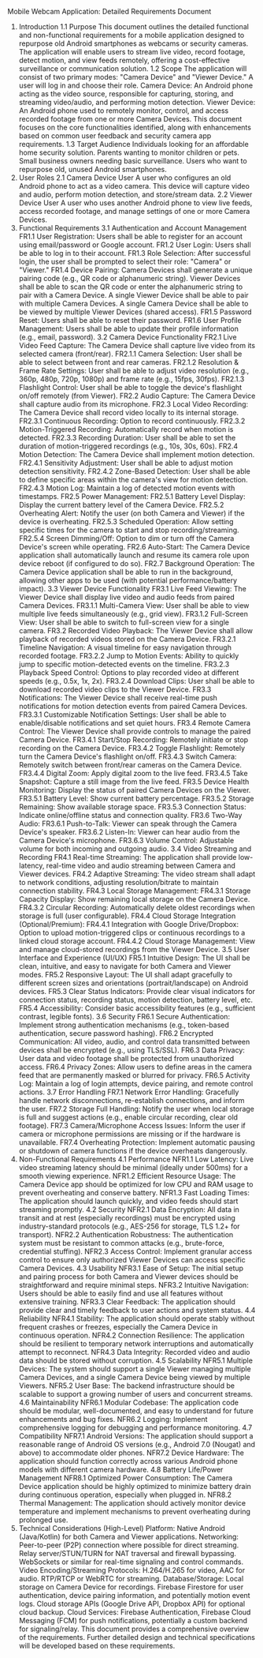 Mobile Webcam Application: Detailed Requirements Document
1. Introduction
1.1 Purpose
This document outlines the detailed functional and non-functional requirements for a mobile application designed to repurpose old Android smartphones as webcams or security cameras. The application will enable users to stream live video, record footage, detect motion, and view feeds remotely, offering a cost-effective surveillance or communication solution.
1.2 Scope
The application will consist of two primary modes: "Camera Device" and "Viewer Device." A user will log in and choose their role.
Camera Device: An Android phone acting as the video source, responsible for capturing, storing, and streaming video/audio, and performing motion detection.
Viewer Device: An Android phone used to remotely monitor, control, and access recorded footage from one or more Camera Devices.
This document focuses on the core functionalities identified, along with enhancements based on common user feedback and security camera app requirements.
1.3 Target Audience
Individuals looking for an affordable home security solution.
Parents wanting to monitor children or pets.
Small business owners needing basic surveillance.
Users who want to repurpose old, unused Android smartphones.
2. User Roles
2.1 Camera Device User
A user who configures an old Android phone to act as a video camera. This device will capture video and audio, perform motion detection, and store/stream data.
2.2 Viewer Device User
A user who uses another Android phone to view live feeds, access recorded footage, and manage settings of one or more Camera Devices.
3. Functional Requirements
3.1 Authentication and Account Management
FR1.1 User Registration: Users shall be able to register for an account using email/password or Google account.
FR1.2 User Login: Users shall be able to log in to their account.
FR1.3 Role Selection: After successful login, the user shall be prompted to select their role: "Camera" or "Viewer."
FR1.4 Device Pairing:
Camera Devices shall generate a unique pairing code (e.g., QR code or alphanumeric string).
Viewer Devices shall be able to scan the QR code or enter the alphanumeric string to pair with a Camera Device.
A single Viewer Device shall be able to pair with multiple Camera Devices.
A single Camera Device shall be able to be viewed by multiple Viewer Devices (shared access).
FR1.5 Password Reset: Users shall be able to reset their password.
FR1.6 User Profile Management: Users shall be able to update their profile information (e.g., email, password).
3.2 Camera Device Functionality
FR2.1 Live Video Feed Capture: The Camera Device shall capture live video from its selected camera (front/rear).
FR2.1.1 Camera Selection: User shall be able to select between front and rear cameras.
FR2.1.2 Resolution & Frame Rate Settings: User shall be able to adjust video resolution (e.g., 360p, 480p, 720p, 1080p) and frame rate (e.g., 15fps, 30fps).
FR2.1.3 Flashlight Control: User shall be able to toggle the device's flashlight on/off remotely (from Viewer).
FR2.2 Audio Capture: The Camera Device shall capture audio from its microphone.
FR2.3 Local Video Recording: The Camera Device shall record video locally to its internal storage.
FR2.3.1 Continuous Recording: Option to record continuously.
FR2.3.2 Motion-Triggered Recording: Automatically record when motion is detected.
FR2.3.3 Recording Duration: User shall be able to set the duration of motion-triggered recordings (e.g., 10s, 30s, 60s).
FR2.4 Motion Detection: The Camera Device shall implement motion detection.
FR2.4.1 Sensitivity Adjustment: User shall be able to adjust motion detection sensitivity.
FR2.4.2 Zone-Based Detection: User shall be able to define specific areas within the camera's view for motion detection.
FR2.4.3 Motion Log: Maintain a log of detected motion events with timestamps.
FR2.5 Power Management:
FR2.5.1 Battery Level Display: Display the current battery level of the Camera Device.
FR2.5.2 Overheating Alert: Notify the user (on both Camera and Viewer) if the device is overheating.
FR2.5.3 Scheduled Operation: Allow setting specific times for the camera to start and stop recording/streaming.
FR2.5.4 Screen Dimming/Off: Option to dim or turn off the Camera Device's screen while operating.
FR2.6 Auto-Start: The Camera Device application shall automatically launch and resume its camera role upon device reboot (if configured to do so).
FR2.7 Background Operation: The Camera Device application shall be able to run in the background, allowing other apps to be used (with potential performance/battery impact).
3.3 Viewer Device Functionality
FR3.1 Live Feed Viewing: The Viewer Device shall display live video and audio feeds from paired Camera Devices.
FR3.1.1 Multi-Camera View: User shall be able to view multiple live feeds simultaneously (e.g., grid view).
FR3.1.2 Full-Screen View: User shall be able to switch to full-screen view for a single camera.
FR3.2 Recorded Video Playback: The Viewer Device shall allow playback of recorded videos stored on the Camera Device.
FR3.2.1 Timeline Navigation: A visual timeline for easy navigation through recorded footage.
FR3.2.2 Jump to Motion Events: Ability to quickly jump to specific motion-detected events on the timeline.
FR3.2.3 Playback Speed Control: Options to play recorded video at different speeds (e.g., 0.5x, 1x, 2x).
FR3.2.4 Download Clips: User shall be able to download recorded video clips to the Viewer Device.
FR3.3 Notifications: The Viewer Device shall receive real-time push notifications for motion detection events from paired Camera Devices.
FR3.3.1 Customizable Notification Settings: User shall be able to enable/disable notifications and set quiet hours.
FR3.4 Remote Camera Control: The Viewer Device shall provide controls to manage the paired Camera Device.
FR3.4.1 Start/Stop Recording: Remotely initiate or stop recording on the Camera Device.
FR3.4.2 Toggle Flashlight: Remotely turn the Camera Device's flashlight on/off.
FR3.4.3 Switch Camera: Remotely switch between front/rear cameras on the Camera Device.
FR3.4.4 Digital Zoom: Apply digital zoom to the live feed.
FR3.4.5 Take Snapshot: Capture a still image from the live feed.
FR3.5 Device Health Monitoring: Display the status of paired Camera Devices on the Viewer.
FR3.5.1 Battery Level: Show current battery percentage.
FR3.5.2 Storage Remaining: Show available storage space.
FR3.5.3 Connection Status: Indicate online/offline status and connection quality.
FR3.6 Two-Way Audio:
FR3.6.1 Push-to-Talk: Viewer can speak through the Camera Device's speaker.
FR3.6.2 Listen-In: Viewer can hear audio from the Camera Device's microphone.
FR3.6.3 Volume Control: Adjustable volume for both incoming and outgoing audio.
3.4 Video Streaming and Recording
FR4.1 Real-time Streaming: The application shall provide low-latency, real-time video and audio streaming between Camera and Viewer devices.
FR4.2 Adaptive Streaming: The video stream shall adapt to network conditions, adjusting resolution/bitrate to maintain connection stability.
FR4.3 Local Storage Management:
FR4.3.1 Storage Capacity Display: Show remaining local storage on the Camera Device.
FR4.3.2 Circular Recording: Automatically delete oldest recordings when storage is full (user configurable).
FR4.4 Cloud Storage Integration (Optional/Premium):
FR4.4.1 Integration with Google Drive/Dropbox: Option to upload motion-triggered clips or continuous recordings to a linked cloud storage account.
FR4.4.2 Cloud Storage Management: View and manage cloud-stored recordings from the Viewer Device.
3.5 User Interface and Experience (UI/UX)
FR5.1 Intuitive Design: The UI shall be clean, intuitive, and easy to navigate for both Camera and Viewer modes.
FR5.2 Responsive Layout: The UI shall adapt gracefully to different screen sizes and orientations (portrait/landscape) on Android devices.
FR5.3 Clear Status Indicators: Provide clear visual indicators for connection status, recording status, motion detection, battery level, etc.
FR5.4 Accessibility: Consider basic accessibility features (e.g., sufficient contrast, legible fonts).
3.6 Security
FR6.1 Secure Authentication: Implement strong authentication mechanisms (e.g., token-based authentication, secure password hashing).
FR6.2 Encrypted Communication: All video, audio, and control data transmitted between devices shall be encrypted (e.g., using TLS/SSL).
FR6.3 Data Privacy: User data and video footage shall be protected from unauthorized access.
FR6.4 Privacy Zones: Allow users to define areas in the camera feed that are permanently masked or blurred for privacy.
FR6.5 Activity Log: Maintain a log of login attempts, device pairing, and remote control actions.
3.7 Error Handling
FR7.1 Network Error Handling: Gracefully handle network disconnections, re-establish connections, and inform the user.
FR7.2 Storage Full Handling: Notify the user when local storage is full and suggest actions (e.g., enable circular recording, clear old footage).
FR7.3 Camera/Microphone Access Issues: Inform the user if camera or microphone permissions are missing or if the hardware is unavailable.
FR7.4 Overheating Protection: Implement automatic pausing or shutdown of camera functions if the device overheats dangerously.
4. Non-Functional Requirements
4.1 Performance
NFR1.1 Low Latency: Live video streaming latency should be minimal (ideally under 500ms) for a smooth viewing experience.
NFR1.2 Efficient Resource Usage: The Camera Device app should be optimized for low CPU and RAM usage to prevent overheating and conserve battery.
NFR1.3 Fast Loading Times: The application should launch quickly, and video feeds should start streaming promptly.
4.2 Security
NFR2.1 Data Encryption: All data in transit and at rest (especially recordings) must be encrypted using industry-standard protocols (e.g., AES-256 for storage, TLS 1.2+ for transport).
NFR2.2 Authentication Robustness: The authentication system must be resistant to common attacks (e.g., brute-force, credential stuffing).
NFR2.3 Access Control: Implement granular access control to ensure only authorized Viewer Devices can access specific Camera Devices.
4.3 Usability
NFR3.1 Ease of Setup: The initial setup and pairing process for both Camera and Viewer devices should be straightforward and require minimal steps.
NFR3.2 Intuitive Navigation: Users should be able to easily find and use all features without extensive training.
NFR3.3 Clear Feedback: The application should provide clear and timely feedback to user actions and system status.
4.4 Reliability
NFR4.1 Stability: The application should operate stably without frequent crashes or freezes, especially the Camera Device in continuous operation.
NFR4.2 Connection Resilience: The application should be resilient to temporary network interruptions and automatically attempt to reconnect.
NFR4.3 Data Integrity: Recorded video and audio data should be stored without corruption.
4.5 Scalability
NFR5.1 Multiple Devices: The system should support a single Viewer managing multiple Camera Devices, and a single Camera Device being viewed by multiple Viewers.
NFR5.2 User Base: The backend infrastructure should be scalable to support a growing number of users and concurrent streams.
4.6 Maintainability
NFR6.1 Modular Codebase: The application code should be modular, well-documented, and easy to understand for future enhancements and bug fixes.
NFR6.2 Logging: Implement comprehensive logging for debugging and performance monitoring.
4.7 Compatibility
NFR7.1 Android Versions: The application should support a reasonable range of Android OS versions (e.g., Android 7.0 (Nougat) and above) to accommodate older phones.
NFR7.2 Device Hardware: The application should function correctly across various Android phone models with different camera hardware.
4.8 Battery Life/Power Management
NFR8.1 Optimized Power Consumption: The Camera Device application should be highly optimized to minimize battery drain during continuous operation, especially when plugged in.
NFR8.2 Thermal Management: The application should actively monitor device temperature and implement mechanisms to prevent overheating during prolonged use.
5. Technical Considerations (High-Level)
Platform: Native Android (Java/Kotlin) for both Camera and Viewer applications.
Networking:
Peer-to-peer (P2P) connection where possible for direct streaming.
Relay server/STUN/TURN for NAT traversal and firewall bypassing.
WebSockets or similar for real-time signaling and control commands.
Video Encoding/Streaming Protocols: H.264/H.265 for video, AAC for audio. RTP/RTCP or WebRTC for streaming.
Database/Storage:
Local storage on Camera Device for recordings.
Firebase Firestore for user authentication, device pairing information, and potentially motion event logs.
Cloud storage APIs (Google Drive API, Dropbox API) for optional cloud backup.
Cloud Services: Firebase Authentication, Firebase Cloud Messaging (FCM) for push notifications, potentially a custom backend for signaling/relay.
This document provides a comprehensive overview of the requirements. Further detailed design and technical specifications will be developed based on these requirements.
